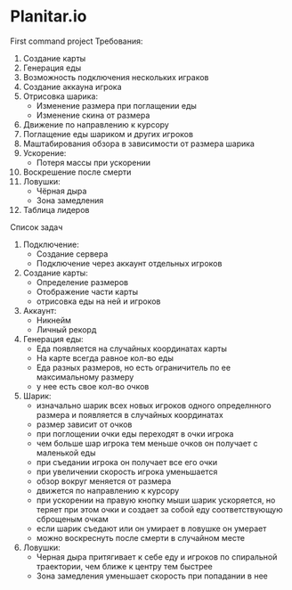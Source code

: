 # Planitar.io

First command project
Требования:

1) Создание карты
2) Генерация еды
3) Возможность подключения нескольких играков
4) Создание аккауна игрока
5) Отрисовка шарика:
	- Изменение размера при поглащении еды
	- Изменение скина от размера
6) Движение по направлению к курсору
7) Поглащение еды шариком и других игроков
8) Маштабирования обзора в зависимости от размера шарика
9) Ускорение:
	- Потеря массы при ускорении
10) Воскрешение после смерти
11) Ловушки:
	- Чёрная дыра
	- Зона замедления	
12) Таблица лидеров



Список задач

1) Подключение:
	- Создание сервера
	- Подключение через аккаунт отдельных игроков
2) Создание карты:
	- Определение размеров
	- Отображение части карты
	- отрисовка еды на ней и игроков
3) Аккаунт:
	- Никнейм
	- Личный рекорд
4) Генерация еды:
	- Еда появляется на случайных координатах карты
	- На карте всегда равное кол-во еды
	- Еда разных размеров, но есть ограничитель по ее максимальному размеру
	- у нее есть свое кол-во очков
5) Шарик:
	- изначально шарик всех новых игроков одного определнного размера и появляется в случайных координатах 
	- размер зависит от очков
	- при поглощении очки еды переходят в очки игрока
	- чем больше шар игрока тем меньше очков он получает с маленькой еды
	- при съедании игрока он получает все его очки
	- при увеличении скорость игрока уменьшается
	- обзор вокруг меняется от размера
	- движется по направлению к курсору
	- при ускорении на правую кнопку мыши шарик ускоряется, но теряет при этом очки и создает за собой еду 
	  соответствующую сброщеным очкам
	- если шарик съедают или он умирает в ловушке он умерает
	- можно воскреснуть после смерти в случайном месте
6) Ловушки:
	- Черная дыра притягивает к себе еду и игроков по спиральной траектории, чем ближе к центру тем быстрее
	- Зона замедления уменьшает скорость при попадании в нее

